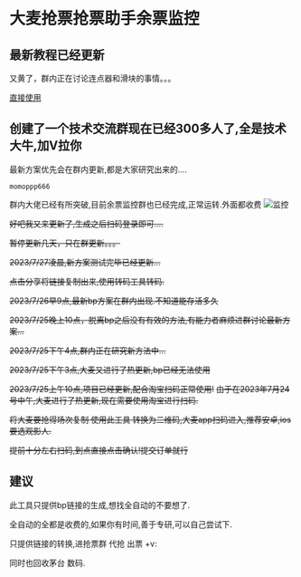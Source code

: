 # 大麦抢票抢票助手余票监控
## 最新教程已经更新

又黄了，群内正在讨论连点器和滑块的事情。。。

[直接使用](http://wen_wen_okok.gitee.io/daimai_qr)

## 创建了一个技术交流群现在已经300多人了,全是技术大牛,加V拉你

最新方案优先会在群内更新,都是大家研究出来的....

```
momoppp666
```
群内大佬已经有所突破,目前余票监控群也已经完成,正常运转.外面都收费
![监控](https://github.com/zhangwenboi/daimaiqr/56105d120b19c62c4d326ccd7580493bf6330329/e76697b59580651fe58d6ecde80730a.jpg)
 
~~好吧我又来更新了,生成之后扫码登录即可....~~

~~暂停更新几天，只在群更新。。。~~

 ~~2023/7/27凌晨,新方案测试完毕已经更新...~~
 
 ~~点击分享将链接复制出来,使用转码工具转码.~~
 
~~2023/7/26早9点,最新bp方案在群内出现.不知道能存活多久~~
 
 ~~2023/7/25晚上10点，脱离bp之后没有有效的方法,有能力者麻烦进群讨论最新方案...~~
 
~~2023/7/25下午4点,群内正在研究新方法中...~~
 
 ~~2023/7/25下午3点,大麦又进行了热更新,bp已经无法使用~~
 
 ~~2023/7/25上午10点,项目已经更新,配合淘宝扫码正常使用!~~
  ~~由于在2023年7月24号中午,大麦进行了热更新,现在需要使用淘宝进行扫码.~~
 

 ~~将大麦要抢得场次复制 使用此工具 转换为二维码,大麦app扫码进入,推荐安卓,ios要选观影人.~~

~~提前十分左右扫码,到点直接点击确认!提交订单就行~~



  

## 建议

此工具只提供bp链接的生成,想找全自动的不要想了. 

全自动的全都是收费的,如果你有时间,善于专研,可以自己尝试下.

只提供链接的转换,进抢票群 代抢 出票 +v:

同时也回收茅台 数码.



